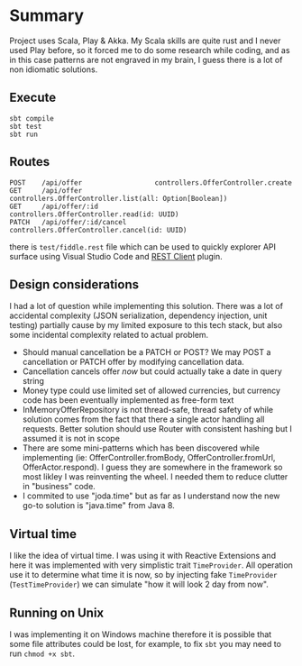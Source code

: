 # Summary

Project uses Scala, Play & Akka. My Scala skills are quite rust and I never used Play before,
so it forced me to do some research while coding, and as in this case patterns are not engraved in my brain,
I guess there is a lot of non idiomatic solutions.

## Execute

```
sbt compile
sbt test
sbt run
```

## Routes

```
POST    /api/offer                  controllers.OfferController.create
GET     /api/offer                  controllers.OfferController.list(all: Option[Boolean])
GET     /api/offer/:id              controllers.OfferController.read(id: UUID)
PATCH   /api/offer/:id/cancel       controllers.OfferController.cancel(id: UUID)
```

there is `test/fiddle.rest` file which can be used to quickly explorer API surface using Visual Studio Code and
[REST Client](https://marketplace.visualstudio.com/items?itemName=humao.rest-client) plugin.

## Design considerations

I had a lot of question while implementing this solution. There was a lot of accidental complexity
(JSON serialization, dependency injection, unit testing) partially cause by my limited exposure to this tech stack,
but also some incidental complexity related to actual problem.

* Should manual cancellation be a PATCH or POST? We may POST a cancellation or PATCH offer by modifying cancellation data.
* Cancellation cancels offer *now* but could actually take a date in query string
* Money type could use limited set of allowed currencies, but currency code has been eventually implemented as free-form text
* InMemoryOfferRepository is not thread-safe, thread safety of while solution comes from the fact that there a single actor handling all requests. Better solution should use Router with consistent hashing but I assumed it is not in scope
* There are some mini-patterns which has been discovered while implementing (ie: OfferController.fromBody, OfferController.fromUrl, OfferActor.respond). I guess they are somewhere in the framework so most likley I was reinventing the wheel. I needed them to reduce clutter in "business" code.
* I commited to use "joda.time" but as far as I understand now the new go-to solution is "java.time" from Java 8.

## Virtual time

I like the idea of virtual time. I was using it with Reactive Extensions and here it was implemented with very simplistic trait `TimeProvider`. All operation use it to determine what time it is now, so by injecting fake `TimeProvider` (`TestTimeProvider`) we can simulate "how it will look 2 day from now".

## Running on Unix

I was implementing it on Windows machine therefore it is possible that some file attributes could be lost, for example, to fix `sbt` you may need to run `chmod +x sbt`.
